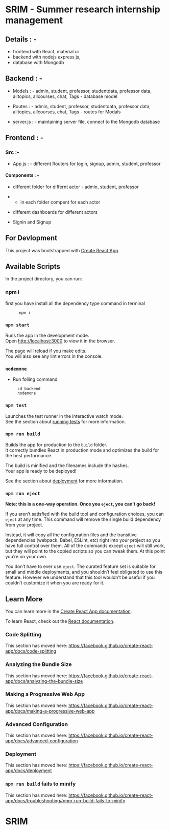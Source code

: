  # SRIM - Summer research internship management

## Details : - 
-  frontend with React, material ui
-  backend with nodejs express js, 
-  database with Mongodb

## Backend : -

-   Models : - admin, student, professor, studentdata, professor data, alltopics, allcourses, chat, Tags   - database model

-   Routes : - admin, student, professor, studentdata, professor data, alltopics, allcourses, chat, Tags   - routes for Modals

-   server.js : -  maintaining server file, connect to the Mongodb database

## Frontend : -

### Src  :- 

-   App.js : - different Routers for login, signup, admin, student, professor

#### Components : -

-   different folder for differnt actor - admin, student, professor   

-  - in each folder compent for each actor     

-   different dashboards for different actors 

-   Signin and Signup 

## For Devlopment


This project was bootstrapped with [Create React App](https://github.com/facebook/create-react-app).

## Available Scripts

In the project directory, you can run:

### npm i

first you have install all the dependency  type command in terminal

          npm i 

### `npm start`

Runs the app in the development mode.<br />
Open [http://localhost:3000](http://localhost:3000) to view it in the browser.

The page will reload if you make edits.<br />
You will also see any lint errors in the console.


### `nodemone`

- Run folling command       

        
        cd backend
        nodemone
        

### `npm test`

Launches the test runner in the interactive watch mode.<br />
See the section about [running tests](https://facebook.github.io/create-react-app/docs/running-tests) for more information.

### `npm run build`

Builds the app for production to the `build` folder.<br />
It correctly bundles React in production mode and optimizes the build for the best performance.

The build is minified and the filenames include the hashes.<br />
Your app is ready to be deployed!

See the section about [deployment](https://facebook.github.io/create-react-app/docs/deployment) for more information.

### `npm run eject`

**Note: this is a one-way operation. Once you `eject`, you can’t go back!**

If you aren’t satisfied with the build tool and configuration choices, you can `eject` at any time. This command will remove the single build dependency from your project.

Instead, it will copy all the configuration files and the transitive dependencies (webpack, Babel, ESLint, etc) right into your project so you have full control over them. All of the commands except `eject` will still work, but they will point to the copied scripts so you can tweak them. At this point you’re on your own.

You don’t have to ever use `eject`. The curated feature set is suitable for small and middle deployments, and you shouldn’t feel obligated to use this feature. However we understand that this tool wouldn’t be useful if you couldn’t customize it when you are ready for it.

## Learn More

You can learn more in the [Create React App documentation](https://facebook.github.io/create-react-app/docs/getting-started).

To learn React, check out the [React documentation](https://reactjs.org/).

### Code Splitting

This section has moved here: https://facebook.github.io/create-react-app/docs/code-splitting

### Analyzing the Bundle Size

This section has moved here: https://facebook.github.io/create-react-app/docs/analyzing-the-bundle-size

### Making a Progressive Web App

This section has moved here: https://facebook.github.io/create-react-app/docs/making-a-progressive-web-app

### Advanced Configuration

This section has moved here: https://facebook.github.io/create-react-app/docs/advanced-configuration

### Deployment

This section has moved here: https://facebook.github.io/create-react-app/docs/deployment

### `npm run build` fails to minify

This section has moved here: https://facebook.github.io/create-react-app/docs/troubleshooting#npm-run-build-fails-to-minify
# SRIM

